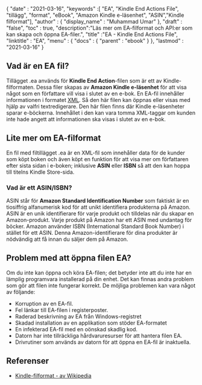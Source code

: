 {
  "date" : "2021-03-16",
  "keywords" :[ "EA", "Kindle End Actions File", "tillägg", "format", "eBook", "Amazon Kindle e-läsenhet", "ASIN","Kindle filformat"],
  "author" : {
    "display_name" : "Muhammad Umar"
},
  "draft" : "false",
  "toc" : true,
  "description":"Läs mer om EA-filformat och API:er som kan skapa och öppna EA-filer.",
  "title" :"EA - Kindle End Actions File",
  "linktitle" : "EA",
  "menu" : {
    "docs" : {
      "parent" : "ebook"
}
},
  "lastmod" : "2021-03-16"
}

## Vad är en EA fil? ##

Tillägget .ea används för **Kindle End Action**-filen som är ett av Kindle-filformaten. Dessa filer skapas av **Amazon Kindle e-läsenhet** för att visa något som en författare vill visa i slutet av en e-bok. En EA-fil innehåller informationen i formatet [XML](/sv/web/xml/). Så den här filen kan öppnas eller visas med hjälp av valfri textredigerare. Den här filen finns där Kindle e-läsenheter sparar e-böckerna. Innehållet i den kan vara tomma XML-taggar om kunden inte hade angett att informationen ska visas i slutet av en e-bok.

## Lite mer om EA-filformat ##

En fil med filtillägget .ea är en XML-fil som innehåller data för de kunder som köpt boken och även köpt en funktion för att visa mer om författaren efter sista sidan i e-boken; inklusive **ASIN** eller **ISBN** så att den kan hoppa till titelns Kindle Store-sida.

### Vad är ett ASIN/ISBN? ###

ASIN står för **Amazon Standard Identification Number** som faktiskt är en tiosiffrig alfanumerisk kod för att unikt identifiera produkterna på Amazon. ASIN är en unik identifierare för varje produkt och tilldelas när du skapar en Amazon-produkt. Varje produkt på Amazon har ett ASIN med undantag för böcker. Amazon använder ISBN (International Standard Book Number) i stället för ett ASIN. Denna Amazon-identifierare för dina produkter är nödvändig att få innan du säljer dem på Amazon.

## Problem med att öppna filen EA?

Om du inte kan öppna och köra EA-filen; det betyder inte att du inte har en lämplig programvara installerad på din enhet. Det kan finnas andra problem som gör att filen inte fungerar korrekt. De möjliga problemen kan vara något av följande:

- Korruption av en EA-fil.
- Fel länkar till EA-filen i registerposter.
- Raderad beskrivning av EA från Windows-registret
- Skadad installation av en applikation som stöder EA-formatet
- En infekterad EA-fil med en oönskad skadlig kod.
- Datorn har inte tillräckliga hårdvaruresurser för att hantera filen EA.
- Drivrutiner som används av datorn för att öppna en EA-fil är inaktuella.


## Referenser

* [Kindle-filformat - av Wikipedia](https://en.wikipedia.org/wiki/Kindle_File_Format)


